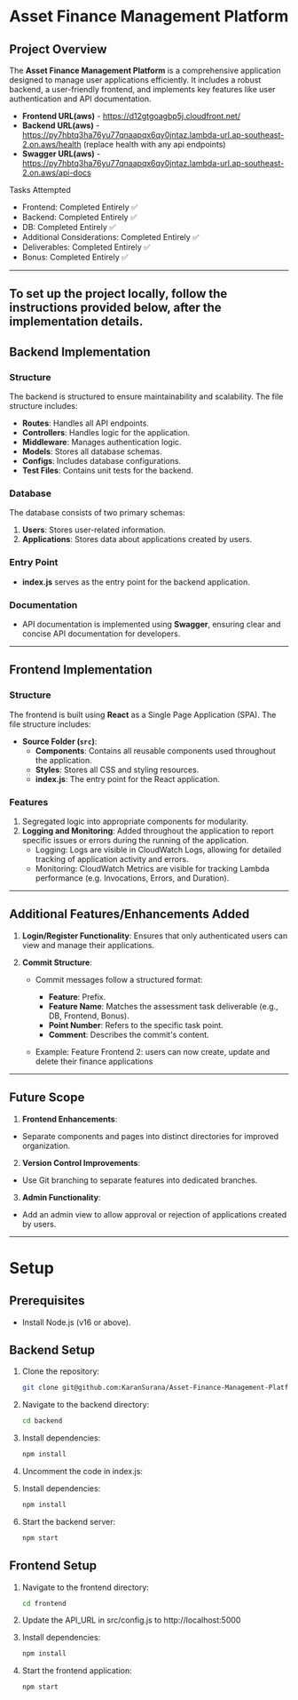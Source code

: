 # Asset Finance Management Platform

## Project Overview
The **Asset Finance Management Platform** is a comprehensive application designed to manage user applications efficiently. It includes a robust backend, a user-friendly frontend, and implements key features like user authentication and API documentation.

- **Frontend URL(aws)** - https://d12gtgoagbp5j.cloudfront.net/
- **Backend URL(aws)** - https://py7hbtq3ha76yu77qnaapqx6qy0jntaz.lambda-url.ap-southeast-2.on.aws/health
                    (replace health with any api endpoints)
- **Swagger URL(aws)** - https://py7hbtq3ha76yu77qnaapqx6qy0jntaz.lambda-url.ap-southeast-2.on.aws/api-docs

Tasks Attempted

- Frontend: Completed Entirely ✅
- Backend: Completed Entirely ✅
- DB: Completed Entirely ✅
- Additional Considerations: Completed Entirely ✅
- Deliverables: Completed Entirely ✅
- Bonus: Completed Entirely ✅

---

## **To set up the project locally, follow the instructions provided below, after the implementation details.**


## Backend Implementation

### Structure
The backend is structured to ensure maintainability and scalability. The file structure includes:
- **Routes**: Handles all API endpoints.
- **Controllers**: Handles logic for the application.
- **Middleware**: Manages authentication logic.
- **Models**: Stores all database schemas.
- **Configs**: Includes database configurations.
- **Test Files**: Contains unit tests for the backend.

### Database
The database consists of two primary schemas:
1. **Users**: Stores user-related information.
2. **Applications**: Stores data about applications created by users.

### Entry Point
- **index.js** serves as the entry point for the backend application.

### Documentation
- API documentation is implemented using **Swagger**, ensuring clear and concise API documentation for developers.

---

## Frontend Implementation

### Structure
The frontend is built using **React** as a Single Page Application (SPA). The file structure includes:
- **Source Folder (`src`)**:
  - **Components**: Contains all reusable components used throughout the application.
  - **Styles**: Stores all CSS and styling resources.
  - **index.js**: The entry point for the React application.

### Features
1.  Segregated logic into appropriate components for modularity.
2. **Logging and Monitoring**: Added throughout the application to report specific issues or errors during the running of the application.    
    - Logging: Logs are visible in CloudWatch Logs, allowing for detailed tracking of application activity and errors.
    - Monitoring: CloudWatch Metrics are visible for tracking Lambda performance (e.g. Invocations, Errors, and Duration).
---

## Additional Features/Enhancements Added

1. **Login/Register Functionality**: Ensures that only authenticated users can view and manage their applications.

2. **Commit Structure**:
   - Commit messages follow a structured format:
     - **Feature**: Prefix.
     - **Feature Name**: Matches the assessment task deliverable (e.g., DB, Frontend, Bonus).
     - **Point Number**: Refers to the specific task point.
     - **Comment**: Describes the commit's content.

   - Example: Feature Frontend 2: users can now create, update and delete their finance applications

---

## Future Scope
1. **Frontend Enhancements**:
- Separate components and pages into distinct directories for improved organization.
2. **Version Control Improvements**:
- Use Git branching to separate features into dedicated branches.
3. **Admin Functionality**:
- Add an admin view to allow approval or rejection of applications created by users.


---


# Setup

## Prerequisites

*   Install Node.js (v16 or above).

## Backend Setup

1.  Clone the repository:

    ```bash
    git clone git@github.com:KaranSurana/Asset-Finance-Management-Platform.git
    ```

2.  Navigate to the backend directory:

    ```bash
    cd backend
    ```

3.  Install dependencies:

    ```bash
    npm install
    ```
    
3.  Uncomment the code in index.js:

4.  Install dependencies:

    ```bash
    npm install
    ```
5.  Start the backend server:

    ```bash
    npm start
    ```

## Frontend Setup

1.  Navigate to the frontend directory:

    ```bash
    cd frontend
    ```

2.  Update the API_URL in src/config.js to http://localhost:5000

3.  Install dependencies:

    ```bash
    npm install
    ```

4.  Start the frontend application:

    ```bash
    npm start
    ```
